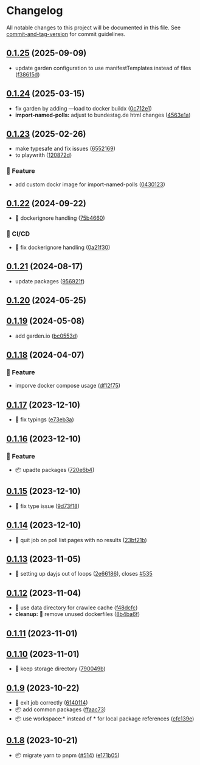 # Changelog

All notable changes to this project will be documented in this file. See [commit-and-tag-version](https://github.com/absolute-version/commit-and-tag-version) for commit guidelines.

## [0.1.25](https://github.com/demokratie-live/democracy-development/compare/import-named-polls@v0.1.24...import-named-polls@v0.1.25) (2025-09-09)


* update garden configuration to use manifestTemplates instead of files ([f38615d](https://github.com/demokratie-live/democracy-development/commit/f38615dd5400bad734139f5363a6a6d9fa6a3db3))

## [0.1.24](https://github.com/demokratie-live/democracy-development/compare/import-named-polls@v0.1.23...import-named-polls@v0.1.24) (2025-03-15)


* fix garden by adding —load to docker buildx ([0c712e1](https://github.com/demokratie-live/democracy-development/commit/0c712e1734116275badbde2c82aadc4515845759))
* **import-named-polls:** adjust to bundestag.de html changes ([4563e1a](https://github.com/demokratie-live/democracy-development/commit/4563e1add8c9f2ec852b7e5f68451576bc62001f))

## [0.1.23](https://github.com/demokratie-live/democracy-development/compare/import-named-polls@v0.1.22...import-named-polls@v0.1.23) (2025-02-26)


* make typesafe and fix issues ([6552169](https://github.com/demokratie-live/democracy-development/commit/655216931516976a3ac30d81e7c32a8c2c2cef82))
* to playwrith ([120872d](https://github.com/demokratie-live/democracy-development/commit/120872d6fcd9f52f5cea6181a18c32a8eddcd94a))


### 🚀 Feature

* add custom dockr image for import-named-polls ([0430123](https://github.com/demokratie-live/democracy-development/commit/04301239399af0647dbe4abbcb06dfd26a1020a5))

## [0.1.22](https://github.com/demokratie-live/democracy-development/compare/import-named-polls@v0.1.21...import-named-polls@v0.1.22) (2024-09-22)


* 🐛 dockerignore handling ([75b4660](https://github.com/demokratie-live/democracy-development/commit/75b4660fae655d2cf9c3847611707dac177f82cc))


### 👷 CI/CD

* 👷 fix dockerignore handling ([0a21f30](https://github.com/demokratie-live/democracy-development/commit/0a21f3020ff68334d259743a87f14bec76dd6b1c))

## [0.1.21](https://github.com/demokratie-live/democracy-development/compare/import-named-polls@v0.1.20...import-named-polls@v0.1.21) (2024-08-17)


* update packages ([956921f](https://github.com/demokratie-live/democracy-development/commit/956921f3fc83f93e606a403d75463d38641fc595))

## [0.1.20](https://github.com/demokratie-live/democracy-development/compare/import-named-polls@v0.1.19...import-named-polls@v0.1.20) (2024-05-25)

## [0.1.19](https://github.com/demokratie-live/democracy-development/compare/import-named-polls@v0.1.18...import-named-polls@v0.1.19) (2024-05-08)


* add garden.io ([bc0553d](https://github.com/demokratie-live/democracy-development/commit/bc0553d2dbae414c2d9f418dc06530bcc2ea82e7))

## [0.1.18](https://github.com/demokratie-live/democracy-development/compare/import-named-polls@v0.1.17...import-named-polls@v0.1.18) (2024-04-07)


### 🚀 Feature

* imporve docker compose usage ([df12f75](https://github.com/demokratie-live/democracy-development/commit/df12f751199dc85ac0ca7d9425d09faf3af836ea))

## [0.1.17](https://github.com/demokratie-live/democracy-development/compare/import-named-polls@v0.1.16...import-named-polls@v0.1.17) (2023-12-10)


* 🐛 fix typings ([e73eb3a](https://github.com/demokratie-live/democracy-development/commit/e73eb3a6431547ed39d39ccaadf5773643307f0c))

## [0.1.16](https://github.com/demokratie-live/democracy-development/compare/import-named-polls@v0.1.15...import-named-polls@v0.1.16) (2023-12-10)


### 🚀 Feature

* 📦️ upadte packages ([720e6b4](https://github.com/demokratie-live/democracy-development/commit/720e6b49107c686e6b7ddec2203f98ae0c288f7d))

## [0.1.15](https://github.com/demokratie-live/democracy-development/compare/import-named-polls@v0.1.14...import-named-polls@v0.1.15) (2023-12-10)


* 🐛 fix type issue ([9d73f18](https://github.com/demokratie-live/democracy-development/commit/9d73f18d9ed80fd46eb7f25fb084bb6d8e038c3a))

## [0.1.14](https://github.com/demokratie-live/democracy-development/compare/import-named-polls@v0.1.13...import-named-polls@v0.1.14) (2023-12-10)


* 🐛 quit job on poll list pages with no results ([23bf21b](https://github.com/demokratie-live/democracy-development/commit/23bf21b16fc52eced67884ca9d42221c1189f138))

## [0.1.13](https://github.com/demokratie-live/democracy-development/compare/import-named-polls@v0.1.12...import-named-polls@v0.1.13) (2023-11-05)


* 🐛 setting up dayjs out of loops ([2e66186](https://github.com/demokratie-live/democracy-development/commit/2e66186cc946e1bdfb50e70ede02d972adf85202)), closes [#535](https://github.com/demokratie-live/democracy-development/issues/535)

## [0.1.12](https://github.com/demokratie-live/democracy-development/compare/import-named-polls@v0.1.11...import-named-polls@v0.1.12) (2023-11-04)


* 🐛 use data directory for crawlee cache ([f48dcfc](https://github.com/demokratie-live/democracy-development/commit/f48dcfc45c43846bfff0fb55693374589654b3d2))
* **cleanup:** 🧹 remove unused dockerfiles ([8b4ba6f](https://github.com/demokratie-live/democracy-development/commit/8b4ba6f2203ae7d41f12e7ac6bc74597526d4aa2))

## [0.1.11](https://github.com/demokratie-live/democracy-development/compare/import-named-polls@v0.1.10...import-named-polls@v0.1.11) (2023-11-01)

## [0.1.10](https://github.com/demokratie-live/democracy-development/compare/import-named-polls@v0.1.9...import-named-polls@v0.1.10) (2023-11-01)


* 🐛 keep storage directory ([790049b](https://github.com/demokratie-live/democracy-development/commit/790049bea0baaf6c547d6a4a6a5974358e9d7ef5))

## [0.1.9](https://github.com/demokratie-live/democracy-development/compare/import-named-polls@v0.1.8...import-named-polls@v0.1.9) (2023-10-22)


* 🐛 exit job correctly ([6140114](https://github.com/demokratie-live/democracy-development/commit/6140114dcc6b31e5e2525d0cb8fcc684f1e28299))
* 📦️ add common packages ([ffaac73](https://github.com/demokratie-live/democracy-development/commit/ffaac738ab8bd2376bdc6f792c741a51df253002))
* 📦️ use workspace:* instead of * for local package references ([cfc139e](https://github.com/demokratie-live/democracy-development/commit/cfc139e62c56dcd67c363d45227bb7675acb863a))

## [0.1.8](https://github.com/demokratie-live/democracy-development/compare/import-named-polls@v0.1.6...import-named-polls@v0.1.8) (2023-10-21)


* 📦️ migrate yarn to pnpm ([#514](https://github.com/demokratie-live/democracy-development/issues/514)) ([e171b05](https://github.com/demokratie-live/democracy-development/commit/e171b05ac0b007e070c73e804f9322f61c95903b))
